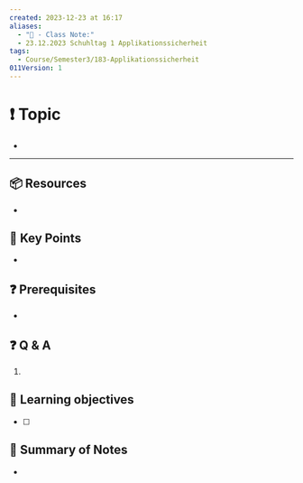 ```yaml
---
created: 2023-12-23 at 16:17
aliases:
  - "📜 - Class Note:"
  - 23.12.2023 Schuhltag 1 Applikationssicherheit
tags:
  - Course/Semester3/183-Applikationssicherheit
011Version: 1
---
```

# ❗ Topic
- 
 ---
## 📦 Resources
- 
## 🔑 Key Points
- 
## ❓ Prerequisites
- 
## ❓ Q & A
1. 
## 🎯 Learning objectives
- [ ] 
## 📃 Summary of Notes
- 